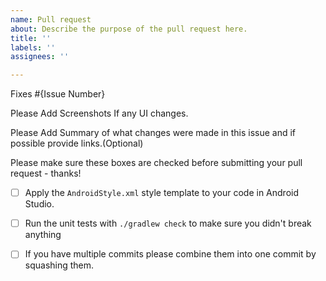 ```yaml
---
name: Pull request
about: Describe the purpose of the pull request here.
title: ''
labels: ''
assignees: ''

---
```


Fixes #{Issue Number}

Please Add Screenshots If any UI changes.

Please Add Summary of what changes were made in this issue and if possible provide links.(Optional)

Please make sure these boxes are checked before submitting your pull request - thanks!

- [ ] Apply the `AndroidStyle.xml` style template to your code in Android Studio.

- [ ] Run the unit tests with `./gradlew check` to make sure you didn't break anything

- [ ] If you have multiple commits please combine them into one commit by squashing them.
